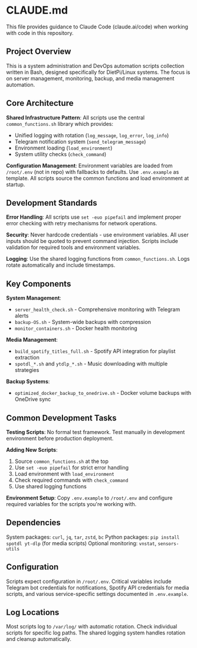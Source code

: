 # CLAUDE.md

This file provides guidance to Claude Code (claude.ai/code) when working with code in this repository.

## Project Overview

This is a system administration and DevOps automation scripts collection written in Bash, designed specifically for DietPi/Linux systems. The focus is on server management, monitoring, backup, and media management automation.

## Core Architecture

**Shared Infrastructure Pattern**: All scripts use the central `common_functions.sh` library which provides:
- Unified logging with rotation (`log_message`, `log_error`, `log_info`)
- Telegram notification system (`send_telegram_message`)
- Environment loading (`load_environment`)
- System utility checks (`check_command`)

**Configuration Management**: Environment variables are loaded from `/root/.env` (not in repo) with fallbacks to defaults. Use `.env.example` as template. All scripts source the common functions and load environment at startup.

## Development Standards

**Error Handling**: All scripts use `set -euo pipefail` and implement proper error checking with retry mechanisms for network operations.

**Security**: Never hardcode credentials - use environment variables. All user inputs should be quoted to prevent command injection. Scripts include validation for required tools and environment variables.

**Logging**: Use the shared logging functions from `common_functions.sh`. Logs rotate automatically and include timestamps.

## Key Components

**System Management**:
- `server_health_check.sh` - Comprehensive monitoring with Telegram alerts
- `backup-OS.sh` - System-wide backups with compression
- `monitor_containers.sh` - Docker health monitoring

**Media Management**:
- `build_spotify_titles_full.sh` - Spotify API integration for playlist extraction  
- `spotdl_*.sh` and `ytdlp_*.sh` - Music downloading with multiple strategies

**Backup Systems**:
- `optimized_docker_backup_to_onedrive.sh` - Docker volume backups with OneDrive sync

## Common Development Tasks

**Testing Scripts**: No formal test framework. Test manually in development environment before production deployment.

**Adding New Scripts**: 
1. Source `common_functions.sh` at the top
2. Use `set -euo pipefail` for strict error handling
3. Load environment with `load_environment`
4. Check required commands with `check_command`
5. Use shared logging functions

**Environment Setup**: Copy `.env.example` to `/root/.env` and configure required variables for the scripts you're working with.

## Dependencies

System packages: `curl`, `jq`, `tar`, `zstd`, `bc`
Python packages: `pip install spotdl yt-dlp` (for media scripts)
Optional monitoring: `vnstat`, `sensors-utils`

## Configuration

Scripts expect configuration in `/root/.env`. Critical variables include Telegram bot credentials for notifications, Spotify API credentials for media scripts, and various service-specific settings documented in `.env.example`.

## Log Locations

Most scripts log to `/var/log/` with automatic rotation. Check individual scripts for specific log paths. The shared logging system handles rotation and cleanup automatically.